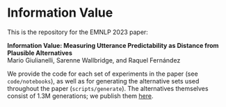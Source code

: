 # Information Value
This is the repository for the EMNLP 2023 paper: 

**Information Value: Measuring Utterance Predictability as Distance from Plausible Alternatives**  
Mario Giulianelli, Sarenne Wallbridge, and Raquel Fernández  

We provide the code for each set of experiments in the paper (see `code/notebooks`), as well as for generating the alternative sets used throughout the paper (`scripts/generate`).  The alternatives themselves consist of 1.3M generations; we publish them [here](https://doi.org/10.5281/zenodo.10006413).  

